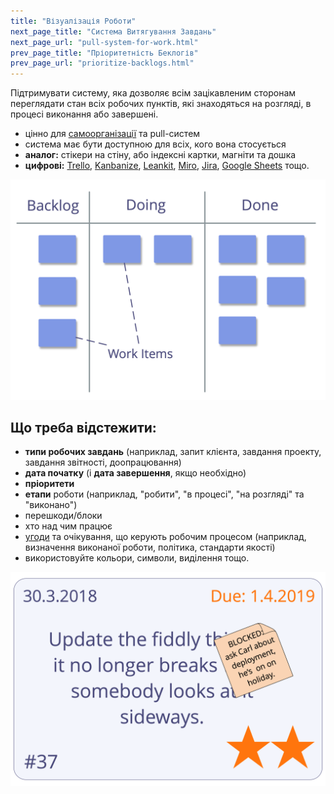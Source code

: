 ```yaml
---
title: "Візуалізація Роботи"
next_page_title: "Система Витягування Завдань"
next_page_url: "pull-system-for-work.html"
prev_page_title: "Пріоритетність Беклогів"
prev_page_url: "prioritize-backlogs.html"
---
```



<div class="card summary"><div class="card-body">Підтримувати систему, яка дозволяє всім зацікавленим сторонам переглядати стан всіх робочих пунктів, які знаходяться на розгляді, в процесі виконання або завершені.
</div></div>

- цінно для <a href="glossary.html#entry-self-organization" class="glossary-tooltip" data-toggle="tooltip" title="Самоорганізація: Будь-яка діяльність або процес, за допомогою якого люди організовують роботу. Самоорганізація відбувається в межах обмежень предметної області, але без прямого впливу зовнішніх агентів. У будь-якій організації чи команді самоорганізація співіснує із зовнішнім впливом (наприклад, зовнішні заперечення чи управлінські рішення, які впливають на домен).">самоорганізації</a> та pull-систем
- система має бути доступною для всіх, кого вона стосується
- **аналог:** стікери на стіну, або індексні картки, магніти та дошка
- **цифрові:** [Trello](https://trello.com/), [Kanbanize](https://kanbanize.com/), [Leankit](https://leankit.com/), [Miro](https://miro.com), [Jira](https://www.atlassian.com/software/jira), [Google Sheets](https://www.google.com/sheets/about/) тощо.

![Візуалізація простого робочого процесу](img/workflow-and-value/simple-process.png)

## Що треба відстежити:

- **типи робочих завдань** (наприклад, запит клієнта, завдання проекту, завдання звітності, доопрацювання)
- **дата початку** (і **дата завершення**, якщо необхідно)
- **пріоритети**
- **етапи** роботи (наприклад, "робити", "в процесі", "на розгляді" та "виконано")
- перешкоди/блоки
- хто над чим працює
- <a href="glossary.html#entry-agreement" class="glossary-tooltip" data-toggle="tooltip" title="Угода: Узгоджений з інструкцією, процесом, протоколом або політикою, призначеним для керування потоком цінностей.">угоди</a> та очікування, що керують робочим процесом (наприклад, визначення виконаної роботи, політика, стандарти якості)
- використовуйте кольори, символи, виділення тощо.

![Картка, що представляє робочий процес](img/workflow-and-value/card.png)